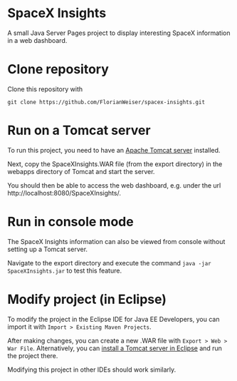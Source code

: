 # SpaceX Insights
A small Java Server Pages project to display interesting SpaceX information in a web dashboard.

# Clone repository
Clone this repository with
```
git clone https://github.com/FlorianWeiser/spacex-insights.git
```

# Run on a Tomcat server
To run this project, you need to have an [Apache Tomcat server](https://tomcat.apache.org/download-90.cgi) installed.

Next, copy the SpaceXInsights.WAR file (from the export directory) in the webapps directory of Tomcat and start the server.

You should then be able to access the web dashboard, e.g. under the url http://localhost:8080/SpaceXInsights/.

# Run in console mode
The SpaceX Insights information can also be viewed from console without setting up a Tomcat server.

Navigate to the export directory and execute the command ```java -jar SpaceXInsights.jar``` to test this feature.

# Modify project (in Eclipse)
To modify the project in the Eclipse IDE for Java EE Developers, you can import it with ```Import > Existing Maven Projects```.

After making changes, you can create a new .WAR file with ```Export > Web > War File```. Alternatively, you can [install a Tomcat server in Eclipse](https://www.eclipse.org/webtools/jst/components/ws/1.5/tutorials/InstallTomcat/InstallTomcat.html) and run the project there.

Modifying this project in other IDEs should work similarly.
